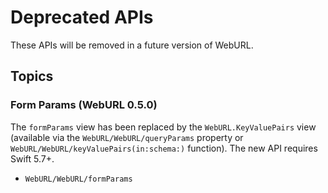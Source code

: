 # Deprecated APIs

These APIs will be removed in a future version of WebURL.

<!--
> Note:
>
> Currently, there are no deprecated APIs.
>
> Should there be a need to deprecate any APIs in the future, a notice here will describe
> how to update your applications. Deprecated APIs will be removed at the next SemVer-major release
> (e.g. `1.x.y` -> `2.x.y`).
-->

## Topics

### Form Params (WebURL 0.5.0)

The `formParams` view has been replaced by the `WebURL.KeyValuePairs` view 
(available via the ``WebURL/WebURL/queryParams`` property or ``WebURL/WebURL/keyValuePairs(in:schema:)`` function).
The new API requires Swift 5.7+.

- ``WebURL/WebURL/formParams``
